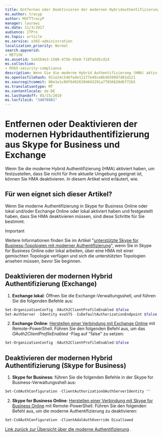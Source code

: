 ```yaml
---
title: Entfernen oder Deaktivieren der modernen Hybridauthentifizierung aus Skype for Business und Exchange
ms.author: tracyp
author: MSFTTracyP
manager: laurawi
ms.date: 11/3/2017
audience: ITPro
ms.topic: article
ms.service: o365-administration
localization_priority: Normal
search.appverid:
- MET150
ms.assetid: 5a91b9e3-1508-475b-93e0-710fa5d5cd2d
ms.collection:
- M365-security-compliance
description: Wenn Sie die moderne Hybrid Authentifizierung (HMA) aktiviert haben, um festzustellen, dass Sie nicht für Ihre aktuelle Umgebung geeignet ist, können Sie HMA deaktivieren. In diesem Artikel wird erläutert, wie.
ms.openlocfilehash: 011e24c546fede11177e49ce8b36599d7d81d121
ms.sourcegitcommit: 08e1e1c09f64926394043291a77856620d6f72b5
ms.translationtype: MT
ms.contentlocale: de-DE
ms.lasthandoff: 05/15/2019
ms.locfileid: "34070981"
---
```

# <a name="removing-or-disabling-hybrid-modern-authentication-from-skype-for-business-and-exchange"></a>Entfernen oder Deaktivieren der modernen Hybridauthentifizierung aus Skype for Business und Exchange

Wenn Sie die moderne Hybrid Authentifizierung (HMA) aktiviert haben, um festzustellen, dass Sie nicht für Ihre aktuelle Umgebung geeignet ist, können Sie HMA deaktivieren. In diesem Artikel wird erläutert, wie.
  
## <a name="who-is-this-article-for"></a>Für wen eignet sich dieser Artikel?

Wenn Sie moderne Authentifizierung in Skype for Business Online oder lokal und/oder Exchange Online oder lokal aktiviert haben und festgestellt haben, dass Sie HMA deaktivieren müssen, sind diese Schritte für Sie bestimmt.

> [!IMPORTANT]
> Weitere Informationen finden Sie im Artikel "[unterstützte Skype for Business-Topologien mit moderner Authentifizierung](https://technet.microsoft.com/en-us/library/mt803262.aspx)", wenn Sie in Skype for Business Online oder lokal arbeiten, über eine HMA mit einer gemischten Topologie verfügen und sich die unterstützten Topologien ansehen müssen, bevor Sie beginnen.
  
## <a name="how-to-disable-hybrid-modern-authentication-exchange"></a>Deaktivieren der modernen Hybrid Authentifizierung (Exchange)

1. **Exchange lokal**: Öffnen Sie die Exchange-Verwaltungsshell, und führen Sie die folgenden Befehle aus: 

```powershell
Set-OrganizationConfig -OAuth2ClientProfileEnabled $false
Set-AuthServer -Identity evoSTS -IsDefaultAuthorizationEndpoint $false
```

2. **Exchange Online**: [Herstellen einer Verbindung mit Exchange Online](https://docs.microsoft.com/en-us/powershell/exchange/exchange-online/connect-to-exchange-online-powershell/connect-to-exchange-online-powershell) mit Remote-PowerShell. Führen Sie den folgenden Befehl aus, um das *OAuth2ClientProfileEnabled* -Flag auf "false" zu setzen:

```powershell    
Set-OrganizationConfig -OAuth2ClientProfileEnabled:$false
```
    
## <a name="how-to-disable-hybrid-modern-authentication-skype-for-business"></a>Deaktivieren der modernen Hybrid Authentifizierung (Skype for Business)

1. **Skype for Business**: führen Sie die folgenden Befehle in der Skype for Business-Verwaltungsshell aus:

```powershell
Set-CsOAuthConfiguration -ClientAuthorizationOAuthServerIdentity ""
```

2. **Skype for Business Online**: [Herstellen einer Verbindung mit Skype for Business Online](https://docs.microsoft.com/en-us/office365/enterprise/powershell/manage-skype-for-business-online-with-office-365-powershell) mit Remote-PowerShell. Führen Sie den folgenden Befehl aus, um die moderne Authentifizierung zu deaktivieren:

```powershell    
Set-CsOAuthConfiguration -ClientAdalAuthOverride Disallowed
```

[Link zurück zur Übersicht über die moderne Authentifizierung](hybrid-modern-auth-overview.md) . 
  

